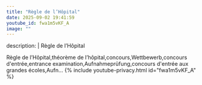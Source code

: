 ```yaml
---
title: "Règle de l’Hôpital"
date: 2025-09-02 19:41:59 
youtube_id: fwa1m5vKF_A
image: ""
---
```

description: |
  Règle de l’Hôpital
  
  
  
  
  Règle de l’Hôpital,théorème de l’hôpital,concours,Wettbewerb,concours d'entrée,entrance examination,Aufnahmeprüfung,concours d'entrée aux grandes écoles,Aufn...
{% include youtube-privacy.html id="fwa1m5vKF_A" %}
